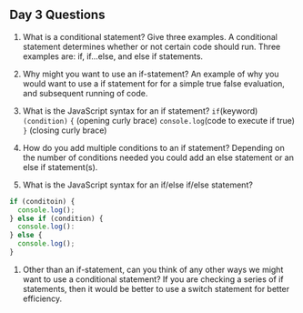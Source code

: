 ## Day 3 Questions

1. What is a conditional statement? Give three examples.
A conditional statement determines whether or not certain code should run. Three examples are: if, if...else, and else if statements.
1. Why might you want to use an if-statement?
An example of why you would want to use a if statement for for a simple true false evaluation, and subsequent running of code.
1. What is the JavaScript syntax for an if statement?
``if``(keyword) ``(condition)`` `{` (opening curly brace)
  `console.log`(code to execute if true)
`}` (closing curly brace)

1. How do you add multiple conditions to an if statement?
Depending on the number of conditions needed you could add an else statement or an else if statement(s).
1. What is the JavaScript syntax for an if/else if/else statement?

```JavaScript
if (conditoin) {
  console.log();
} else if (condition) {
  console.log():
} else {
  console.log();
}
```

1. Other than an if-statement, can you think of any other ways we might want to use a conditional statement?
If you are checking a series of if statements, then it would be better to use a switch statement for better efficiency.
